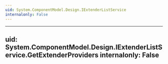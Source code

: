 ```yaml
---
uid: System.ComponentModel.Design.IExtenderListService
internalonly: False
---
```


---
uid: System.ComponentModel.Design.IExtenderListService.GetExtenderProviders
internalonly: False
---
